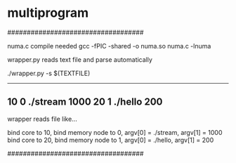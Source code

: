 # multiprogram


###################################

numa.c compile needed
gcc -fPIC -shared -o numa.so numa.c -lnuma

wrapper.py reads text file and parse automatically

./wrapper.py -s $(TEXTFILE)

---------------------------------
10 0 ./stream 1000
20 1 ./hello 200
---------------------------------

wrapper reads file like...

bind core to 10, bind memory node to 0, argv[0] = ./stream, argv[1] = 1000
bind core to 20, bind memory node to 1, argv[0] = ./hello, argv[1] = 200

###################################
